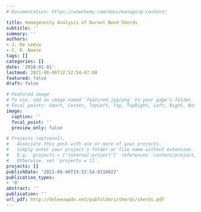 ```yaml
---
# Documentation: https://wowchemy.com/docs/managing-content/

title: Homogeneity Analysis of Durant Bend Sherds
subtitle: ''
summary: ''
authors:
- J. De Leeuw
- C. R. Nance
tags: []
categories: []
date: '2018-01-01'
lastmod: 2021-06-06T12:52:54-07:00
featured: false
draft: false

# Featured image
# To use, add an image named `featured.jpg/png` to your page's folder.
# Focal points: Smart, Center, TopLeft, Top, TopRight, Left, Right, BottomLeft, Bottom, BottomRight.
image:
  caption: ''
  focal_point: ''
  preview_only: false

# Projects (optional).
#   Associate this post with one or more of your projects.
#   Simply enter your project's folder or file name without extension.
#   E.g. `projects = ["internal-project"]` references `content/project/deep-learning/index.md`.
#   Otherwise, set `projects = []`.
projects: []
publishDate: '2021-06-06T19:52:54.011682Z'
publication_types:
- '0'
abstract: ''
publication: ''
url_pdf: http://deleeuwpdx.net/pubfolders/sherds/sherds.pdf
---
```

